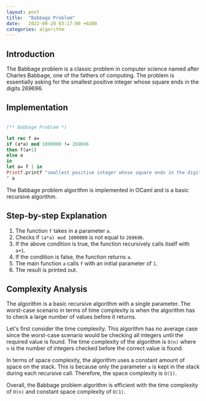 ```yaml
---
layout: post
title:  "Babbage Problem"
date:   2022-09-28 03:17:00 +0200
categories: algorithm
---
```


## Introduction
The Babbage problem is a classic problem in computer science named after Charles Babbage, one of the fathers of computing. The problem is essentially asking for the smallest positive integer whose square ends in the digits 269696.

## Implementation

```ocaml

(** Babbage Problem *)

let rec f a=
if (a*a) mod 1000000 != 269696
then f(a+1)
else a
in
let a= f 1 in
Printf.printf "smallest positive integer whose square ends in the digits 269696 is %d
" a

```

The Babbage problem algorithm is implemented in OCaml and is a basic recursive algorithm. 

## Step-by-step Explanation
1. The function `f` takes in a parameter `a`.
2. Checks if `(a*a) mod 1000000` is not equal to `269696`.
3. If the above condition is true, the function recursively calls itself with `a+1`.
4. If the condition is false, the function returns `a`.
5. The main function `a` calls `f` with an initial parameter of `1`.
6. The result is printed out.

## Complexity Analysis
The algorithm is a basic recursive algorithm with a single parameter. The worst-case scenario in terms of time complexity is when the algorithm has to check a large number of values before it returns. 

Let's first consider the time complexity. This algorithm has no average case since the worst-case scenario would be checking all integers until the required value is found. The time complexity of the algorithm is `O(n)` where `n` is the number of integers checked before the correct value is found.

In terms of space complexity, the algorithm uses a constant amount of space on the stack. This is because only the parameter `a` is kept in the stack during each recursive call. Therefore, the space complexity is `O(1)`.

Overall, the Babbage problem algorithm is efficient with the time complexity of `O(n)` and constant space complexity of `O(1)`.